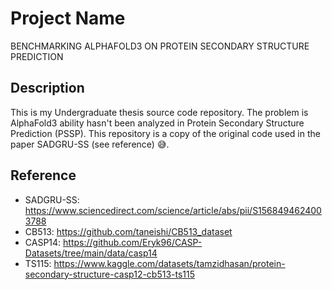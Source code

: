 # Project Name
BENCHMARKING ALPHAFOLD3 ON PROTEIN SECONDARY STRUCTURE PREDICTION 

## Description
This is my Undergraduate thesis source code repository. The problem is AlphaFold3 ability hasn't been analyzed in Protein Secondary Structure Prediction (PSSP). 
This repository is a copy of the original code used in the paper SADGRU-SS (see reference) 😅.

## Reference
- SADGRU-SS: https://www.sciencedirect.com/science/article/abs/pii/S1568494624003788
- CB513: https://github.com/taneishi/CB513_dataset
- CASP14: https://github.com/Eryk96/CASP-Datasets/tree/main/data/casp14
- TS115: https://www.kaggle.com/datasets/tamzidhasan/protein-secondary-structure-casp12-cb513-ts115
